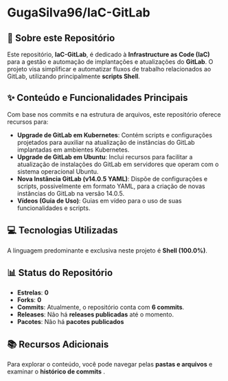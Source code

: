 # GugaSilva96/IaC-GitLab

## 🚀 Sobre este Repositório

Este repositório, **IaC-GitLab**, é dedicado à **Infrastructure as Code (IaC)** para a gestão e automação de implantações e atualizações do **GitLab**. O projeto visa simplificar e automatizar fluxos de trabalho relacionados ao GitLab, utilizando principalmente **scripts Shell**.


## ✨ Conteúdo e Funcionalidades Principais

Com base nos commits e na estrutura de arquivos, este repositório oferece recursos para:

*   **Upgrade de GitLab em Kubernetes**: Contém scripts e configurações projetados para auxiliar na atualização de instâncias do GitLab implantadas em ambientes Kubernetes.
*   **Upgrade de GitLab em Ubuntu**: Inclui recursos para facilitar a atualização de instalações do GitLab em servidores que operam com o sistema operacional Ubuntu.
*   **Nova Instância GitLab (v14.0.5 YAML)**: Dispõe de configurações e scripts, possivelmente em formato YAML, para a criação de novas instâncias do GitLab na versão 14.0.5.
*   **Vídeos (Guia de Uso)**: Guias em vídeo para o uso de suas funcionalidades e scripts.

## 💻 Tecnologias Utilizadas

A linguagem predominante e exclusiva neste projeto é **Shell (100.0%)**.

## 📊 Status do Repositório

*   **Estrelas**: **0** 
*   **Forks**: **0** 
*   **Commits**: Atualmente, o repositório conta com **6 commits**.
*   **Releases**: Não há **releases publicadas** até o momento.
*   **Pacotes**: Não há **pacotes publicados**

## 📚 Recursos Adicionais

Para explorar o conteúdo, você pode navegar pelas **pastas e arquivos** e examinar o **histórico de commits** .
